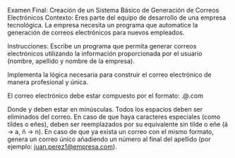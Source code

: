 Examen Final: Creación de un Sistema Básico de Generación de Correos Electrónicos
Contexto:
Eres parte del equipo de desarrollo de una empresa tecnológica. 
La empresa necesita un programa que automatice la generación de correos electrónicos para nuevos empleados.

Instrucciones:
Escribe un programa que permita generar correos electrónicos utilizando la información proporcionada por el usuario 
(nombre, apellido y nombre de la empresa).

Implementa la lógica necesaria para construir el correo electrónico de manera profesional y única.

El correo electrónico debe estar compuesto por el formato:
<nombre>.<apellido>@<empresa>.com

Donde <nombre> y <apellido> deben estar en minúsculas.
Todos los espacios deben ser eliminados del correo.
En caso de que haya caracteres especiales (como tildes o eñes), deben ser reemplazados por su equivalente sin tilde o eñe (á → a, ñ → n).
En caso de que ya exista un correo con el mismo formato, 
genera un correo único añadiendo un número al final del apellido (por ejemplo: juan.perez1@empresa.com).